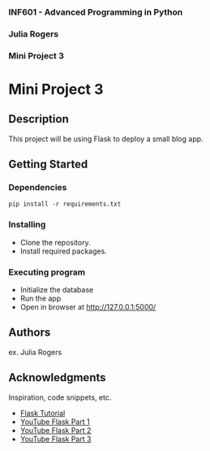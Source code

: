 ### INF601 - Advanced Programming in Python
### Julia Rogers
### Mini Project 3

# Mini Project 3

## Description

This project will be using Flask to deploy a small blog app.

## Getting Started
 
### Dependencies

```
pip install -r requirements.txt
```

### Installing

* Clone the repository.
* Install required packages.

### Executing program

* Initialize the database
* Run the app
* Open in browser at http://127.0.0.1:5000/

## Authors

ex. Julia Rogers

## Acknowledgments

Inspiration, code snippets, etc.
* [Flask Tutorial](https://flask.palletsprojects.com/en/stable/tutorial/)
* [YouTube Flask Part 1](https://www.youtube.com/watch?v=Yry14DldSvs)
* [YouTube Flask Part 2](https://www.youtube.com/watch?v=ueZepb0qFvA)
* [YouTube Flask Part 3](https://www.youtube.com/watch?v=WuT-bi6ctjc)